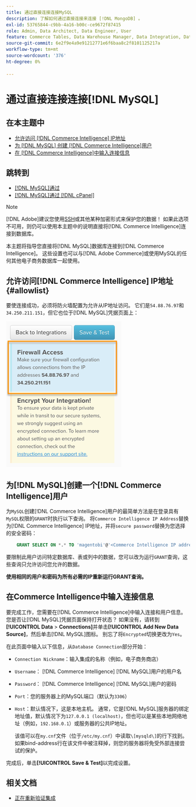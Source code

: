```yaml
---
title: 通过直接连接连接MySQL
description: 了解如何通过直接连接来连接 [!DNL MongoDB] 。
exl-id: 53765844-c9bb-4a16-b00c-ce9672f87415
role: Admin, Data Architect, Data Engineer, User
feature: Commerce Tables, Data Warehouse Manager, Data Integration, Data Import/Export
source-git-commit: 6e2f9e4a9e91212771e6f6baa8c2f8101125217a
workflow-type: tm+mt
source-wordcount: '376'
ht-degree: 0%

---
```


# 通过直接连接连接[!DNL MySQL]

## 在本主题中

* [允许访问 [!DNL Commerce Intelligence] IP地址](#allowlist)
* [为 [!DNL MySQL] 创建 [!DNL Commerce Intelligence]用户](#steptwo)
* [在 [!DNL Commerce Intelligence]中输入连接信息](#stepthree)

## 跳转到

* [[!DNL MySQL]通过 &#x200B;](../integrations/mysql-via-ssh-tunnel.md)
* [[!DNL MySQL]通过 [!DNL cPanel]](../integrations/mysql-via-cpanel.md)

>[!NOTE]
>
>[!DNL Adobe]建议您使用[SSH](../integrations/mysql-via-ssh-tunnel.md)或其他某种加密形式来保护您的数据！ 如果此选项不可用，则仍可以使用本主题中的说明直接将[!DNL Commerce Intelligence]连接到数据库。

本主题将指导您直接将[!DNL MySQL]数据库连接到[!DNL Commerce Intelligence]。 这些设置也可以与[!DNL Adobe Commerce]或使用MySQL的任何其他电子商务数据库一起使用。

## 允许访问[!DNL Commerce Intelligence] IP地址 {#allowlist}

要使连接成功，必须将防火墙配置为允许从IP地址访问。 它们是`54.88.76.97`和`34.250.211.151`，但它也位于[!DNL MySQL]凭据页面上：

![MBI_Allow_Access_IPs.png](../../../assets/MBI_allow_access_IPs.png)

## 为[!DNL MySQL]创建一个[!DNL Commerce Intelligence]用户

为`MySQL`创建[!DNL Commerce Intelligence]用户的最简单方法是在登录具有`MySQL`权限的`GRANT`时执行以下查询。 将`Commerce Intelligence IP Address`替换为[!DNL Commerce Intelligence] IP地址，并将`secure password`替换为您选择的安全密码：

```sql
    GRANT SELECT ON *.* TO 'magentobi'@'<Commerce Intelligence IP address>' IDENTIFIED BY '<secure password>';
```

要限制此用户访问特定数据库、表或列中的数据，您可以改为运行`GRANT`查询，这些查询只允许访问您允许的数据。

**使用相同的用户和密码为所有必需的IP重新运行GRANT查询。**

## 在Commerce Intelligence中输入连接信息

要完成工作，您需要在[!DNL Commerce Intelligence]中输入连接和用户信息。 您是否让[!DNL MySQL]凭据页面保持打开状态？ 如果没有，请转到&#x200B;**[!UICONTROL Data** > **Connections]**&#x200B;并单击&#x200B;**[!UICONTROL Add New Data Source]**，然后单击[!DNL MySQL]图标。 别忘了将`Encrypted`切换更改为`Yes`。

在此页面中输入以下信息，从`Database Connection`部分开始：

* `Connection Nickname`：输入集成的名称（例如，电子商务商店）
* `Username`： [!DNL Commerce Intelligence] [!DNL MySQL]用户的用户名
* `Password`： [!DNL Commerce Intelligence] [!DNL MySQL]用户的密码
* `Port`：您的服务器上的MySQL端口（默认为`3306`）
* `Host`：默认情况下，这是本地主机。 通常，它是[!DNL MySQL]服务器的绑定地址值，默认情况下为`127.0.0.1 (localhost)`，但也可以是某些本地网络地址（例如，`192.168.0.1`）或服务器的公共IP地址。

  该值可以在`my.cnf`文件（位于`/etc/my.cnf`）中读取`\[mysqld\]`的行下找到。 如果bind-address行在该文件中被注释掉，则您的服务器将免受外部连接尝试的保护。

完成后，单击&#x200B;**[!UICONTROL Save & Test]**&#x200B;以完成设置。

## 相关文档

* [正在重新验证集成](https://experienceleague.adobe.com/docs/commerce-knowledge-base/kb/how-to/mbi-reauthenticating-integrations.html?lang=zh-Hans)
